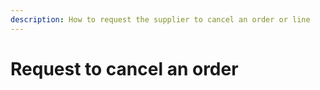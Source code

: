 ```yaml
---
description: How to request the supplier to cancel an order or line
---
```


# Request to cancel an order

